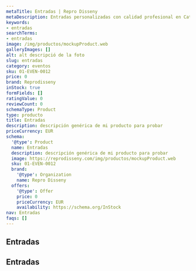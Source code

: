```yaml
---
metaTitle: Entradas | Repro Disseny
metaDescription: Entradas personalizadas con calidad profesional en Cataluña.
keywords:
- entradas
searchTerms:
- entradas
image: /img/productos/mockupProduct.web
galleryImages: []
alt: alt descripció de la foto
slug: entradas
category: eventos
sku: 01-EVEN-0012
price: 0
brand: Reprodisseny
inStock: true
formFields: []
ratingValue: 0
reviewCount: 0
schemaType: Product
type: producto
title: Entradas
description: descripción genérica de mi producto para probar
priceCurrency: EUR
schema:
  '@type': Product
  name: Entradas
  description: descripción genérica de mi producto para probar
  image: https://reprodisseny.com/img/productos/mockupProduct.web
  sku: 01-EVEN-0012
  brand:
    '@type': Organization
    name: Repro Disseny
  offers:
    '@type': Offer
    price: 0
    priceCurrency: EUR
    availability: https://schema.org/InStock
nav: Entradas
faqs: []
---
```


## Entradas

## Entradas
